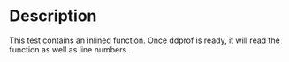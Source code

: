 # Description

This test contains an inlined function.
Once ddprof is ready, it will read the function as well as line numbers.
